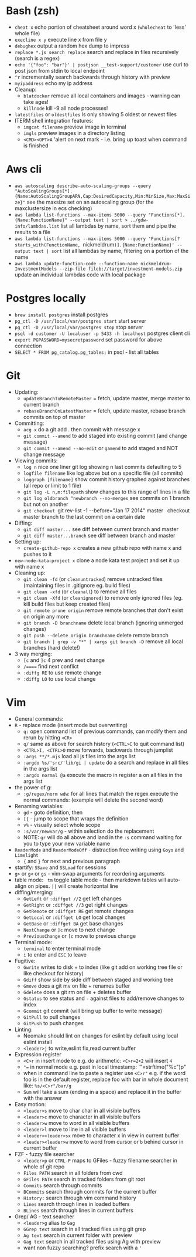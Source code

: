 # Bash (zsh)

 * `cheat x` echo portion of cheatsheet around word x (`wholecheat` to 'less' whole file)
 * `execline x y` execute line x from file y
 * `debughex` output a random hex dump to impress
 * `replace *.js search replace` search and replace in files recursively (search is a regex)
 * `echo '{"foo": "bar"}' | postjson __test-support/customer` use curl to post json from stdin to local endpoint
 * `^r` incrementally search backwards through history with preview
 * `myipaddress` echo my ip address
 * Cleanup:
   * `blatdocker` remove all local containers and images - warning can take ages!
   * `killnode` kill -9 all node processes!
 * `latestfiles` or `oldestfiles` ls only showing 5 oldest or newest files
 * ITERM shell integration features:
   * `imgcat filename` preview image in terminal
   * `imgls` preview images in a directory listing
   * `<CMD><OPT>A` 'alert on next mark - i.e. bring up toast when command is finished

# Aws cli

 * `aws autoscaling describe-auto-scaling-groups --query "AutoScalingGroups[*].{Name:AutoScalingGroupARN,Cap:DesiredCapacity,Min:MinSize,Max:MaxSize}"` see the maxsize set on an autoscaling group (for the maxclustersize in ecs checking)
 * `aws lambda list-functions --max-items 5000 --query "Functions[*].{Name:FunctionName}" --output text | sort > ../gdw-info/lambdas.list` list all lambdas by name, sort them and pipe the results to a file
 * `aws lambda list-functions --max-items 5000 --query 'Functions[?starts_with(FunctionName, `nickmeldrum`)].{Name:FunctionName}' --output text | sort` list all lambdas by name, filtering on a portion of the name
 * `aws lambda update-function-code --function-name nickmeldrum-InvestmentModels --zip-file fileb://target/investment-models.zip` update an individual lambdas code with local package

# Postgres locally

 * `brew install postgres` install postgres
 * `pg_ctl -D /usr/local/var/postgres start` start server
 * `pg_ctl -D /usr/local/var/postgres stop` stop server
 * `psql -d customer -U localuser -p 5433 -h localhost` postgres client cli
 * `export PGPASSWORD=mysecretpassword` set password for above connection
 * `SELECT * FROM pg_catalog.pg_tables;` in psql - list all tables

# Git

 * Updating:
   * `updateBranchToRemoteMaster` = fetch, update master, merge master to current branch
   * `rebaseBranchOnLatestMaster` = fetch, update master, rebase branch commits on top of master
 * Committing:
   * `acg x` do a git add . then commit with message x
   * `git commit --amend` to add staged into existing commit (and change message)
   * `git commit --amend --no-edit` or `gamend` to add staged and NOT change message
 * Viewing commits:
   * `log n` nice one liner git log showing n last commits defaulting to 5
   * `logfile filename` like log above but on a specific file (all commits)
   * `loggraph [filename]` show commit history graphed against branches (all repo or limit to 1 file)
   * `git log -L n,m:filepath` show changes to this range of lines in a file
   * `git log oldbranch ^newbranch --no-merges` see commits on 1 branch but not on another
   * `git checkout `git rev-list -1 --before="Jan 17 2014" master` ` checkout master branch to the last commit on a certain date
 * Diffing:
   * `git diff master...` see diff between current branch and master
   * `git diff master...branch` see diff between branch and master
 * Setting up:
   * `create-github-repo x` creates a new github repo with name x and pushes to it
 * `new-node-kata-project x` clone a node kata test project and set it up with name x
 * Cleaning up:
   * `git clean -fd` (or `cleanuntracked`) remove untracked files (maintaining files in .gitignore eg. build files)
   * `git clean -xfd` (or `cleanall`) to remove all files
   * `git clean -Xfd` (or `cleanignored`) to remove only ignored files (eg. kill build files but keep created files)
   * `git remote prune origin` remove remote branches that don't exist on origin any more
   * `git branch -D branchname` delete local branch (ignoring unmerged changes)
   * `git push --delete origin branchname` delete remote branch
   * `git branch | grep -v "*" | xargs git branch -D` remove all local branches (hard delete!)
 * 3 way merging:
   * `[c` and `]c` 4 prev and next change
   * `/====` find next conflict
   * `:diffg RE` to use remote change
   * `:diffg LO` to use local change

# Vim

 * General commands:
 * `R` - replace mode (insert mode but overwriting)
   * `q:` open command list of previous commands, can modify them and rerun by hitting `<CR>`
   * `q/` same as above for search history (`<CTRL>C` to quit command list)
   * `<CTRL>I, <CTRL>O` move forwards, backwards through jumplist
   * `:args **/*.mjs` load all js files into the args list
   * `:argdo %s/'src/'lib/gi | update` do a search and replace in all files in the args list
   * `:argdo normal @a` execute the macro in register a on all files in the args list
 * the power of g:
   * `:g/regex/norm wdw`: for all lines that match the regex execute the normal commands: (example will delete the second word)
 * Renaming variables:
   * `gd` - goto definition, then
   * `[{` - jump to scope that wraps the definition
   * `v%` - visually select whole scope
   * `:s/var/newvar/g` - within selection do the replacement
   * NOTE: `gr` will do all above and land in the `:s` command waiting for you to type your new variable name
 * `ReaderMode` and `ReaderModeOff` - distraction free writing using `Goyo` and `Limelight`
   * `{` and `}` for next and previous paragraph
 * startify: `SSave` and `SSLoad` for sessions
 * `g>` or `g<` or `gs` - vim-swap arguments for reordering arguments
 * table mode: ` tm` toggle table mode - then markdown tables will auto-align on pipes. `||` will create horizontal line
 * diffing/merging:
   * `GetLeft` or `:diffget //2` get left changes
   * `GetRight` or `:diffget //3` get right changes
   * `GetRemote` or `:diffget RE` get remote changes
   * `GetLocal` or `:diffget LO` get local changes
   * `GetBase` or `:diffget BA` get base changes
   * `NextChange` or `]c` move to next change
   * `PreviousChange` or `[c` move to previous change
 * Terminal mode:
   * `terminal` to enter terminal mode
   * `i` to enter and `ESC` to leave
 * Fugitive:
   * `Gwrite` writes to disk + to index (like git add on working tree file or like checkout for history)
   * `Gdiff` show side by side diff between staged and working tree
   * `Gmove` does a git mv on file + renames buffer
   * `Gdelete` does a git rm on file + deletes buffer
   * `Gstatus` to see status and `-` against files to add/remove changes to index
   * `Gcommit` git commit (will bring up buffer to write message)
   * `GitPull` to pull changes
   * `GitPush` to push changes
 * Linting:
   * Neomake should lint on changes for eslint by default using local eslint install
   *  `<leader>j` to write,eslint fix,read current buffer
 * Expression register
   * `<C>r` in insert mode to e.g. do arithmetic: `<C>r=2+2` will insert `4`
   * `"=` in normal mode e.g. past in local timestamp: `"=strftime("%c")<CR>p"
   * when in command line to paste a register use `<C>r"` e.g. if the word foo is in the default register, replace foo with bar in whole document like: `%s/<C>r"/bar/g`
   * `Sum` will take a sum (ending in a space) and replace it in the buffer with the answer
 * Easy motion:
   * `<leader>s` move to char char in all visible buffers
   * `<leader>c` move to character in all visible buffers
   * `<leader>w` move to word in all visible buffers
   * `<leader>l` move to line in all visible buffers
   * `<leader><leader>sx` move to character x in view in current buffer
   * `<leader><leader>w` move to word from cursor or `b` behind cursor in current buffer
 * FZF - fuzzy file searcher
   * `<leader>p` or `CTRL-P` maps to GFiles - fuzzy filename searcher in whole of git repo
   * `Files PATH` search in all folders from cwd
   * `GFiles PATH` search in tracked folders from git root
   * `Commits` search through commits
   * `BCommits` search through commits for the current buffer
   * `History:` search through vim command history
   * `Lines` search through lines in loaded buffers
   * `BLines` search through lines in current buffers
 * Grep/ AG - text searcher
   * `<leader>g` alias to `Gag`
   * `GGrep text` search in all tracked files using git grep
   * `Ag text` search in current folder with preview
   * `Gag text` search in all tracked files using Ag with preview
   * want non fuzzy searching? prefix search with a `'`
